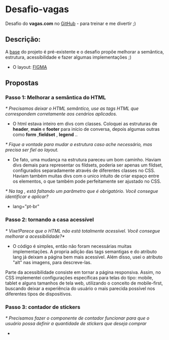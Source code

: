# Desafio-vagas
Desafio  do __vagas.com__ no [GitHub](https://github.com/VAGAScom/desafio-front-end) - para treinar e me divertir ;)

## Descrição:

A [base](https://codesandbox.io/s/frontend-dchtk) do projeto é pré-existente e o desafio propõe melhorar a semântica, estrutura, acessibilidade e fazer algumas implementações ;)

- O layout: [FIGMA](https://www.figma.com/file/Ly86lgfa2qYMB1mV1FYpLEQT/frontend-test?node-id=0%3A2) 

## Propostas

### Passo 1: Melhorar a semântica do HTML

_* Precisamos deixar o HTML semântico, use as tags HTML que correspondem corretamente aos cenários aplicados._

*  O html estava inteiro em divs com classes. Coloquei as estruturas de __header__, __main__ e __footer__ para início de conversa, depois algumas outras como __form__ ,__fieldset__ , __legend__ ..

 _* Fique a vontade para mudar a estrutura caso ache necessário, mas precisa ser fiel ao layout._

 * De fato, uma mudança na estrutura pareceu um bom caminho. Haviam divs demais para representar os fildsets, poderia ser apenas um fildset, configurados separadamente através de diferentes classes no CSS. Haviam também muitas divs com o unico intuito de criar espaço entre os elementos, o que também pode perfeitamente ser ajustado no CSS.

 _* Na tag <html>, está faltando um parâmetro que é obrigatório. Você consegue identificar e aplicar?_

 * lang="pt-br"

### Passo 2: tornando a casa acessível
 
 _* Vixe!Parece que o HTML não está totalmente acessível. Você consegue melhorar a acessibilidade?*_

 * O código é simples, então não foram necessárias muitas implementações.
 A propria adição das tags semantigas e do atributo lang já deixam a página bem mais acessível. Além disso, usei o atributo "alt" nas imagens, para descreve-las.

 Parte da acessibilidade consiste em tornar a página responsiva. Assim, no CSS implementei configurações específicas para telas do tipo: mobile, tablet e alguns tamanhos de tela web, utilizando o conceito de mobile-first, buscando deixar a experiência do usuário o mais parecida possível nos diferentes tipos de dispositivos.

 ### Passo 3: contador de stickers

  _* Precisamos fazer o componente de contador funcionar para que o usuário possa definir a quantidade de stickers que deseja comprar_

  * 